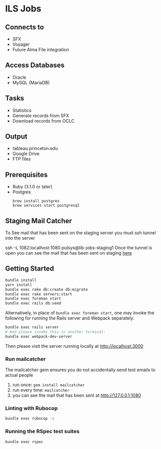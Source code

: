 # ILS Jobs

## Connects to
  * SFX
  * Voyager
  * Future Alma File integration

## Access Databases
  * Oracle
  * MySQL (MariaDB)

## Tasks
  * Statistics
  * Generate records from SFX
  * Download records from OCLC

## Output
  * tableau.princeton.edu
  * Google Drive
  * FTP files

## Prerequisites
- Ruby (3.1.0 or later)
- Postgres
  ```
  brew install postgres
  brew services start postgresql
  ```

## Staging Mail Catcher
To See mail that has been sent on the staging server you must ssh tunnel into the server

ssh -L 1082:localhost:1080 pulsys@lib-jobs-staging1
Once the tunnel is open you can see the mail that has been sent on staging [here](localhost:8082)

## Getting Started

```bash
bundle install
yarn install
bundle exec rake db:create db:migrate
bundle exec rake servers:start
bundle exec foreman start
bundle exec rails db:seed
```

Alternatively, in place of `bundle exec foreman start`, one may invoke the following for running the Rails server and Webpack separately:
```bash
bundle exec rails server
# And please invoke this in another terminal:
bundle exec webpack-dev-server
```

Then please visit the server running locally at [http://localhost:3000](http://localhost:3000)

### Run mailcatcher 
The mailcatcher gem ensures you do not accidentally send test emails to actual people

1. run once: `gem install mailcatcher`
1. run every time: `mailcatcher`
1. you can see the mail that has been sent at http://127.0.0.1:1080

### Linting with Rubocop

```bash
bundle exec rubocop -a
```

### Running the RSpec test suites

```bash
bundle exec rspec
```
